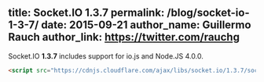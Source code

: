 title: Socket.IO 1.3.7
permalink: /blog/socket-io-1-3-7/
date: 2015-09-21
author_name: Guillermo Rauch
author_link: https://twitter.com/rauchg
---

Socket.IO **1.3.7** includes support for io.js and Node.JS 4.0.0.

```html
<script src="https://cdnjs.cloudflare.com/ajax/libs/socket.io/1.3.7/socket.io.min.js"></script>
```
